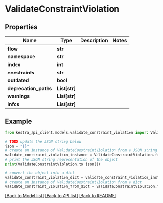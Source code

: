 # ValidateConstraintViolation


## Properties

Name | Type | Description | Notes
------------ | ------------- | ------------- | -------------
**flow** | **str** |  | 
**namespace** | **str** |  | 
**index** | **int** |  | 
**constraints** | **str** |  | 
**outdated** | **bool** |  | 
**deprecation_paths** | **List[str]** |  | 
**warnings** | **List[str]** |  | 
**infos** | **List[str]** |  | 

## Example

```python
from kestra_api_client.models.validate_constraint_violation import ValidateConstraintViolation

# TODO update the JSON string below
json = "{}"
# create an instance of ValidateConstraintViolation from a JSON string
validate_constraint_violation_instance = ValidateConstraintViolation.from_json(json)
# print the JSON string representation of the object
print(ValidateConstraintViolation.to_json())

# convert the object into a dict
validate_constraint_violation_dict = validate_constraint_violation_instance.to_dict()
# create an instance of ValidateConstraintViolation from a dict
validate_constraint_violation_from_dict = ValidateConstraintViolation.from_dict(validate_constraint_violation_dict)
```
[[Back to Model list]](../README.md#documentation-for-models) [[Back to API list]](../README.md#documentation-for-api-endpoints) [[Back to README]](../README.md)


